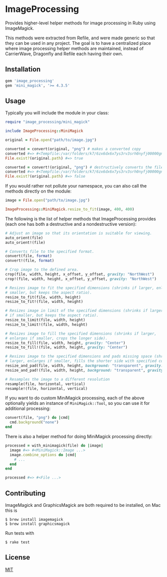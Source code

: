 # ImageProcessing

Provides higher-level helper methods for image processing in Ruby using
ImageMagick.

This methods were extracted from Refile, and were made generic so that they can
be used in any project. The goal is to have a centralized place where image
processing helper methods are maintained, instead of CarrierWave, Dragonfly and
Refile each having their own.

## Installation

```ruby
gem 'image_processing'
gem 'mini_magick', '>= 4.3.5'
```

## Usage

Typically you will include the module in your class:

```rb
require "image_processing/mini_magick"

include ImageProcessing::MiniMagick

original = File.open("path/to/image.jpg")

converted = convert(original, "png") # makes a converted copy
converted #=> #<Tempfile:/var/folders/k7/6zx6dx6x7ys3rv3srh0nyfj00000gn/T/mini_magick20151003-23030-9e1vjz.png (closed)>
File.exist?(original.path) #=> true

converted = convert!(original, "png") # destructively converts the file
converted #=> #<Tempfile:/var/folders/k7/6zx6dx6x7ys3rv3srh0nyfj00000gn/T/mini_magick20151003-23030-9e1vjz.png (closed)>
File.exist?(original.path) #=> false
```

If you would rather not pollute your namespace, you can also call the methods
directly on the module:

```rb
image = File.open("path/to/image.jpg")

ImageProcessing::MiniMagick.resize_to_fit(image, 400, 400)
```

The following is the list of helper methods that ImageProcessing provides (each
one has both a destructive and a nondestructive version):

```rb
# Adjust an image so that its orientation is suitable for viewing.
auto_orient(file)
auto_orient!(file)

# Converts file to the specified format.
convert(file, format)
convert!(file, format)

# Crop image to the defined area.
crop(file, width, height, x_offset, y_offset, gravity: "NorthWest")
crop!(file, width, height, x_offset, y_offset, gravity: "NorthWest")

# Resizes image to fit the specified dimensions (shrinks if larger, enlarges if
# smaller, but keeps the aspect ratio).
resize_to_fit(file, width, height)
resize_to_fit!(file, width, height)

# Resizes image in limit of the specified dimensions (shrinks if larger, keeps
# if smaller, but keeps the aspect ratio).
resize_to_limit(file, width, height)
resize_to_limit!(file, width, height)

# Resizes image to fill the specified dimensions (shrinks if larger,
# enlarges if smaller, crops the longer side).
resize_to_fill(file, width, height, gravity: "Center")
resize_to_fill!(file, width, height, gravity: "Center")

# Resizes image to the specified dimensions and pads missing space (shrinks if
# larger, enlarges if smaller, fills the shorter side with specified color).
resize_and_pad(file, width, height, background: "transparent", gravity: "Center")
resize_and_pad!(file, width, height, background: "transparent", gravity: "Center")

# Resamples the image to a different resolution
resample(file, horizontal, vertical)
resample!(file, horizontal, vertical)
```

If you want to do custom MiniMagick processing, each of the above optionally
yields an instance of `MiniMagick::Tool`, so you can use it for additional
processing:

```rb
convert(file, "png") do |cmd|
  cmd.background("none")
end
```

There is also a helper method for doing MiniMagick processing directly:

```rb
processed = with_minimagick(file) do |image|
  image #=> #<MiniMagick::Image ...>
  image.combine_options do |cmd|
    # ...
  end
end

processed #=> #<File ...>
```

## Contributing

ImageMagick and GraphicsMagick are both required to be installed, on Mac this is

```
$ brew install imagemagick
$ brew install graphicsmagick
```

Run tests with

```
$ rake test
```

## License

[MIT](LICENSE.txt)
